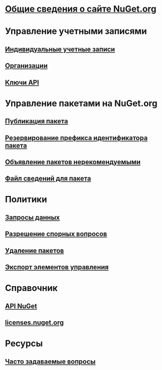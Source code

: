 # [Общие сведения о сайте NuGet.org](overview-nuget-org.md)
# Управление учетными записями
## [Индивидуальные учетные записи](individual-accounts.md)
## [Организации](organizations-on-nuget-org.md)
## [Ключи API](scoped-api-keys.md)
# Управление пакетами на NuGet.org
## [Публикация пакета](publish-a-package.md)
## [Резервирование префикса идентификатора пакета](id-prefix-reservation.md)
## [Объявление пакетов нерекомендуемыми](deprecate-packages.md)
## [Файл сведений для пакета](package-readme-on-nuget-org.md)
# Политики
## [Запросы данных](policies/Data-requests.md)
## [Разрешение спорных вопросов](policies/dispute-resolution.md)
## [Удаление пакетов](policies/deleting-packages.md)
## [Экспорт элементов управления](policies/export-control.md)
# Справочник
## [API NuGet](../api/overview.md)
## [licenses.nuget.org](licenses.nuget.org.md)
# Ресурсы
## [Часто задаваемые вопросы](nuget-org-faq.md)
